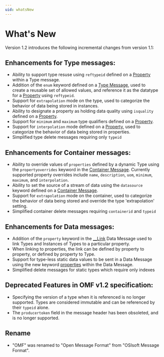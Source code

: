 ```yaml
---
uid: whatsNew
---
```


# What\'s New


Version 1.2 introduces the following incremental changes from version 1.1:

## Enhancements for Type messages:

- Ability to support type resuse using `reftypeid` defined on a [Property](xref:typePropertiesAndFormats) within a Type message.
- Addition of the `enum` keyword defined on a [Type Message](xref:typeMessages), used to create a reusable set of allowed values, and reference it as the datatype for a [Property](xref:typePropertiesAndFormats) using `reftypeid`.
- Support for `extrapolation` mode on the type, used to categorize the behavior of data being stored in instances.
- Ability to designate a property as holding data quality using `isquality` defined on a [Property](xref:typePropertiesAndFormats).
- Support for `minimum` and `maximum` type qualifiers defined on a [Property](xref:typePropertiesAndFormats).
- Support for `interpolation` mode defined on a [Property](xref:typePropertiesAndFormats), used to categorize the behavior of data being stored in properties.
- Simplified type delete messages requiring only `typeid`

## Enhancements for Container messages:

- Ability to override values of `properties` defined by a dynamic Type using the `propertyoverrides` keyword in the [Container Message](xref:containerMessages). Currently supported property overrides include `name`, `description`, `uom`, `minimum`, `maximum`, and `interpolation`.
- Ability to set the source of a stream of data using the `datasource` keyword defined on a [Container Message](xref:containerMessages).
- Support for `extrapolation` mode on the container, used to categorize the behavior of data being stored and override the type 'extrapolation' setting.
- Simplified container delete messages requiring `containerid` and `typeid`

## Enhancements for Data messages:

- Addition of the `property` keyword in the [__Link](xref:linkType) Data Message used to link Types and Instances of Types to a particular property.
- When linking to properties, the link can be defined by property to property, or defined by property to Type.
- Support for type-less static data values to be sent in a Data Message using the new keyword [properties](xref:dataMessages) within the Data Message.
- Simplified delete messages for static types which require only indexes

## Deprecated Features in OMF v1.2 specification:

- Specifying the version of a type when it is referenced is no longer supported. Types are considered immutable and can be referenced by their `typeid` alone.
- The `producertoken` field in the message header has been obsoleted, and is no longer supported.

## Rename

- "OMF" was renamed to "Open Message Format" from "OSIsoft Message Format".

